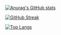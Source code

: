 [![Anurag's GitHub stats](https://github-readme-stats.vercel.app/api?username=cheina97&count_private=true&show_icons=true&hide_border=true&bg_color=00000000&text_color=3498db&theme=tokyonight)](https://github.com/anuraghazra/github-readme-stats)

[![GitHub Streak](http://github-readme-streak-stats.herokuapp.com?user=cheina97&hide_border=true&background=FF2D2D00&sideLabels=70A3F6&currStreakNum=70A3F6&sideNums=70A3F6&dates=70A3F6&stroke=DD272700)](https://git.io/streak-stats)

[![Top Langs](https://github-readme-stats.vercel.app/api/top-langs/?username=cheina97&hide_border=true&bg_color=00000000&text_color=3498db&theme=tokyonight&layout=compact&exclude_repo=OS161_Labs&langs_count=10&hide=Gnuplot,QMake)](https://github.com/anuraghazra/github-readme-stats)
